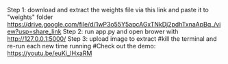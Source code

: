 Step 1: download and extract the weights file via this link and paste it to "weights" folder
https://drive.google.com/file/d/1wP3o55Y5apcAGxTNkDj2pdhTxnaApBq_/view?usp=share_link
Step 2: run app.py and open brower with http://127.0.0.1:5000/
Step 3: upload image to extract
#kill the terminal and re-run each new time running
#Check out the demo: https://youtu.be/euKi_IHxaRM
